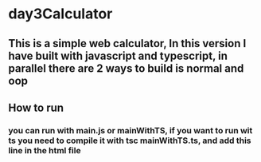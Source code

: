 # day3Calculator

## This is a simple web calculator, In this version I have built with javascript and typescript, in parallel there are 2 ways to build is normal and oop

## How to run

### you can run with main.js or mainWithTS, if you want to run wit ts you need to compile it with tsc mainWithTS.ts, and add this line in the html file
